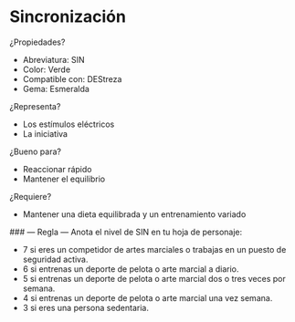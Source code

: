 
Sincronización
==============

¿Propiedades?
* Abreviatura: SIN
* Color: Verde
* Compatible con: DEStreza
* Gema: Esmeralda

¿Representa?
* Los estímulos eléctricos
* La iniciativa

¿Bueno para?
* Reaccionar rápido
* Mantener el equilibrio

¿Requiere?
* Mantener una dieta equilibrada y un entrenamiento variado

### — Regla —
Anota el nivel de SIN en tu hoja de personaje:
* 7 si eres un competidor de artes marciales o trabajas en un puesto de seguridad activa.
* 6 si entrenas un deporte de pelota o arte marcial a diario.
* 5 si entrenas un deporte de pelota o arte marcial dos o tres veces por semana.
* 4 si entrenas un deporte de pelota o arte marcial una vez semana.
* 3 si eres una persona sedentaria.
